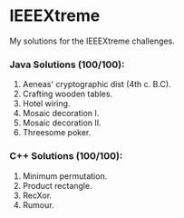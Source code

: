# IEEEXtreme
My solutions for the IEEEXtreme challenges.

### Java Solutions (100/100):
1. Aeneas' cryptographic dist (4th c. B.C).
2. Crafting wooden tables.
3. Hotel wiring.
4. Mosaic decoration I.
5. Mosaic decoration II.
6. Threesome poker.

### C++ Solutions (100/100):
1. Minimum permutation.
2. Product rectangle.
3. RecXor.
4. Rumour.
